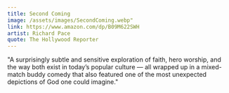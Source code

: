 ```yaml
---
title: Second Coming
image: /assets/images/SecondComing.webp"
link: https://www.amazon.com/dp/B09M622SWH
artist: Richard Pace
quote: The Hollywood Reporter
---
```



"A surprisingly subtle and sensitive exploration of faith, hero worship, and the way both exist in today’s popular culture — all wrapped up in a mixed-match buddy comedy that also featured one of the most unexpected depictions of God one could imagine."